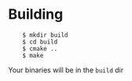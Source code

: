 # Building

        $ mkdir build
        $ cd build
        $ cmake ..
        $ make

Your binaries will be in the `build` dir
